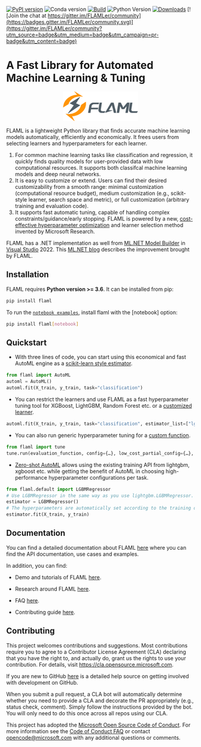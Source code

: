 [![PyPI version](https://badge.fury.io/py/FLAML.svg)](https://badge.fury.io/py/FLAML)
![Conda version](https://img.shields.io/conda/vn/conda-forge/flaml)
[![Build](https://github.com/microsoft/FLAML/actions/workflows/python-package.yml/badge.svg)](https://github.com/microsoft/FLAML/actions/workflows/python-package.yml)
![Python Version](https://img.shields.io/badge/3.6%20%7C%203.7%20%7C%203.8%20%7C%203.9-blue)
[![Downloads](https://pepy.tech/badge/flaml)](https://pepy.tech/project/flaml)
[![Join the chat at https://gitter.im/FLAMLer/community](https://badges.gitter.im/FLAMLer/community.svg)](https://gitter.im/FLAMLer/community?utm_source=badge&utm_medium=badge&utm_campaign=pr-badge&utm_content=badge)

# A Fast Library for Automated Machine Learning & Tuning

<p align="center">
    <img src="https://github.com/microsoft/FLAML/blob/main/website/static/img/flaml.svg"  width=200>
    <br>
</p>

FLAML is a lightweight Python library that finds accurate machine
learning models automatically, efficiently and economically. It frees users from selecting
learners and hyperparameters for each learner.

1. For common machine learning tasks like classification and regression, it quickly finds quality models for user-provided data with low computational resources. It supports both classifcal machine learning models and deep neural networks.
1. It is easy to customize or extend. Users can find their desired customizability from a smooth range: minimal customization (computational resource budget), medium customization (e.g., scikit-style learner, search space and metric), or full customization (arbitrary training and evaluation code).
1. It supports fast automatic tuning, capable of handling complex constraints/guidance/early stopping. FLAML is powered by a new, [cost-effective
hyperparameter optimization](https://microsoft.github.io/FLAML/docs/Use-Cases/Tune-User-Defined-Function/#hyperparameter-optimization-algorithm)
and learner selection method invented by Microsoft Research.

FLAML has a .NET implementation as well from [ML.NET Model Builder](https://dotnet.microsoft.com/apps/machinelearning-ai/ml-dotnet/model-builder) in [Visual Studio](https://visualstudio.microsoft.com/) 2022. This [ML.NET blog](https://devblogs.microsoft.com/dotnet/ml-net-june-updates/#new-and-improved-automl) describes the improvement brought by FLAML.


## Installation

FLAML requires **Python version >= 3.6**. It can be installed from pip:

```bash
pip install flaml
```

To run the [`notebook examples`](https://github.com/microsoft/FLAML/tree/main/notebook),
install flaml with the [notebook] option:

```bash
pip install flaml[notebook]
```

## Quickstart

* With three lines of code, you can start using this economical and fast
AutoML engine as a [scikit-learn style estimator](https://microsoft.github.io/FLAML/docs/Use-Cases/Task-Oriented-AutoML).

```python
from flaml import AutoML
automl = AutoML()
automl.fit(X_train, y_train, task="classification")
```

* You can restrict the learners and use FLAML as a fast hyperparameter tuning
tool for XGBoost, LightGBM, Random Forest etc. or a [customized learner](https://microsoft.github.io/FLAML/docs/Use-Cases/Task-Oriented-AutoML#estimator-and-search-space).

```python
automl.fit(X_train, y_train, task="classification", estimator_list=["lgbm"])
```

* You can also run generic hyperparameter tuning for a [custom function](https://microsoft.github.io/FLAML/docs/Use-Cases/Tune-User-Defined-Function).

```python
from flaml import tune
tune.run(evaluation_function, config={…}, low_cost_partial_config={…}, time_budget_s=3600)
```

* [Zero-shot AutoML](https://microsoft.github.io/FLAML/docs/Use-Cases/Zero-Shot-AutoML) allows using the existing training API from lightgbm, xgboost etc. while getting the benefit of AutoML in choosing high-performance hyperparameter configurations per task.

```python
from flaml.default import LGBMRegressor
# Use LGBMRegressor in the same way as you use lightgbm.LGBMRegressor.
estimator = LGBMRegressor()
# The hyperparameters are automatically set according to the training data.
estimator.fit(X_train, y_train)
```

## Documentation

You can find a detailed documentation about FLAML [here](https://microsoft.github.io/FLAML/) where you can find the API documentation, use cases and examples.

In addition, you can find:

- Demo and tutorials of FLAML [here](https://www.youtube.com/channel/UCfU0zfFXHXdAd5x-WvFBk5A).

- Research around FLAML [here](https://microsoft.github.io/FLAML/docs/Research).

- FAQ [here](https://microsoft.github.io/FLAML/docs/FAQ).

- Contributing guide [here](https://microsoft.github.io/FLAML/docs/Contribute).

## Contributing

This project welcomes contributions and suggestions. Most contributions require you to agree to a
Contributor License Agreement (CLA) declaring that you have the right to, and actually do, grant us
the rights to use your contribution. For details, visit <https://cla.opensource.microsoft.com>.

If you are new to GitHub [here](https://help.github.com/categories/collaborating-with-issues-and-pull-requests/) is a detailed help source on getting involved with development on GitHub.

When you submit a pull request, a CLA bot will automatically determine whether you need to provide
a CLA and decorate the PR appropriately (e.g., status check, comment). Simply follow the instructions
provided by the bot. You will only need to do this once across all repos using our CLA.

This project has adopted the [Microsoft Open Source Code of Conduct](https://opensource.microsoft.com/codeofconduct/).
For more information see the [Code of Conduct FAQ](https://opensource.microsoft.com/codeofconduct/faq/) or
contact [opencode@microsoft.com](mailto:opencode@microsoft.com) with any additional questions or comments.
